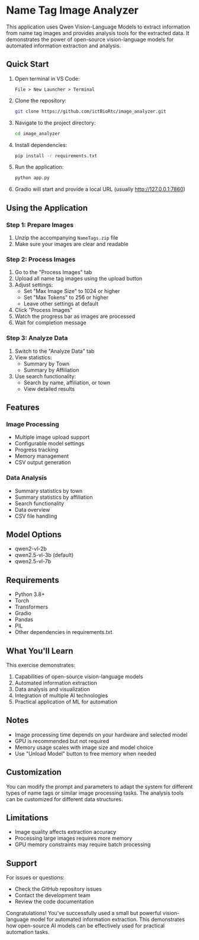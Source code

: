 # Name Tag Image Analyzer

This application uses Qwen Vision-Language Models to extract information from name tag images and provides analysis tools for the extracted data. It demonstrates the power of open-source vision-language models for automated information extraction and analysis.

## Quick Start

1. Open terminal in VS Code:
   ```
   File > New Launcher > Terminal
   ```

2. Clone the repository:
   ```bash
   git clone https://github.com/ictBioRtc/image_analyzer.git
   ```

3. Navigate to the project directory:
   ```bash
   cd image_analyzer
   ```

4. Install dependencies:
   ```bash
   pip install -r requirements.txt
   ```

5. Run the application:
   ```bash
   python app.py
   ```

6. Gradio will start and provide a local URL (usually http://127.0.0.1:7860)

## Using the Application

### Step 1: Prepare Images
1. Unzip the accompanying `NameTags.zip` file
2. Make sure your images are clear and readable

### Step 2: Process Images
1. Go to the "Process Images" tab
2. Upload all name tag images using the upload button
3. Adjust settings:
   - Set "Max Image Size" to 1024 or higher
   - Set "Max Tokens" to 256 or higher
   - Leave other settings at default
4. Click "Process Images"
5. Watch the progress bar as images are processed
6. Wait for completion message

### Step 3: Analyze Data
1. Switch to the "Analyze Data" tab
2. View statistics:
   - Summary by Town
   - Summary by Affiliation
3. Use search functionality:
   - Search by name, affiliation, or town
   - View detailed results

## Features

### Image Processing
- Multiple image upload support
- Configurable model settings
- Progress tracking
- Memory management
- CSV output generation

### Data Analysis
- Summary statistics by town
- Summary statistics by affiliation
- Search functionality
- Data overview
- CSV file handling

## Model Options
- qwen2-vl-2b
- qwen2.5-vl-3b (default)
- qwen2.5-vl-7b

## Requirements
- Python 3.8+
- Torch
- Transformers
- Gradio
- Pandas
- PIL
- Other dependencies in requirements.txt

## What You'll Learn
This exercise demonstrates:
1. Capabilities of open-source vision-language models
2. Automated information extraction
3. Data analysis and visualization
4. Integration of multiple AI technologies
5. Practical application of ML for automation

## Notes
- Image processing time depends on your hardware and selected model
- GPU is recommended but not required
- Memory usage scales with image size and model choice
- Use "Unload Model" button to free memory when needed

## Customization
You can modify the prompt and parameters to adapt the system for different types of name tags or similar image processing tasks. The analysis tools can be customized for different data structures.

## Limitations
- Image quality affects extraction accuracy
- Processing large images requires more memory
- GPU memory constraints may require batch processing

## Support
For issues or questions:
- Check the GitHub repository issues
- Contact the development team
- Review the code documentation

Congratulations! You've successfully used a small but powerful vision-language model for automated information extraction. This demonstrates how open-source AI models can be effectively used for practical automation tasks.